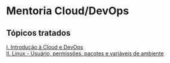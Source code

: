 # Mentoria Cloud/DevOps

## Tópicos tratados

[I. Introdução à Cloud e DevOps](I/README.md)  
[II. Linux - Usuário, permissões, pacotes e variáveis de ambiente](II/README.md)